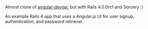 Almost clone of [angular-devise](https://github.com/karlfreeman/angular-devise), but with Rails 4.0.0rc1 and Sorcery :)

An example Rails 4 app that uses a Angular.js UI for user signup, authentication, and password retrieval.
